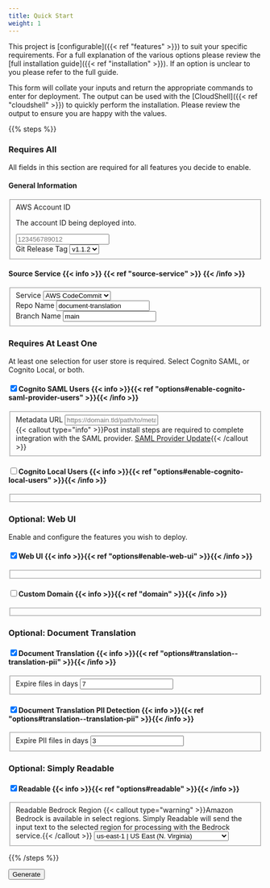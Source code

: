 ```yaml
---
title: Quick Start
weight: 1
---
```


<!--
Copyright Amazon.com, Inc. or its affiliates. All Rights Reserved.
SPDX-License-Identifier: MIT-0
-->

This project is [configurable]({{< ref "features" >}}) to suit your specific requirements. For a full explanation of the various options please review the [full installation guide]({{< ref "installation" >}}). If an option is unclear to you please refer to the full guide.

This form will collate your inputs and return the appropriate commands to enter for deployment. The output can be used with the [CloudShell]({{< ref "cloudshell" >}}) to quickly perform the installation. Please review the output to ensure you are happy with the values.

<button id="buttonCopy" style="display: none;"  onclick="copyToClipboard()">Copy</button>
<code id="result" style="display: none;"></code>
<button id="buttonCopy" style="display: none;"  onclick="copyToClipboard()">Copy</button>
<form id="form">

{{% steps %}}

### Requires All
All fields in this section are required for all features you decide to enable.

<h4>General Information</h4>

<fieldset>
<div>
	<label for="accountId">AWS Account ID</label>
	<p class="sublabel" >The account ID being deployed into.</p>
	<input class="requiredForGitHub" type="text" name="accountId" placeholder="123456789012" maxlength="12" minlength="12" pattern="\d+" required/>
</div>
<div>
	<label for="sourceGitTag">Git Release Tag</label>
	<select id="sourceGitTag" name="sourceGitTag">
		<option value="v1.1.2">v1.1.2</option>
	</select>
</div>
</fieldset>


<h4>Source Service {{< info >}} {{< ref "source-service" >}} {{< /info >}}</h4>

<fieldset>
<div>
	<label for="sourceGitService">Service</label>
	<select name="sourceGitService">
		<option value="codecommit">AWS CodeCommit</option>
		<option value="github">GitHub</option>
	</select>
</div>
<div class="isForGitHub isNotForCodeCommit" style="display: none;">
	<label for="sourceGitRepoOwner">Repo Owner</label>
	<input class="requiredForGitHub" type="text" name="sourceGitRepoOwner" placeholder="username">
</div>
<div>
	<label for="sourceGitRepo">Repo Name</label>
	<input type="text" name="sourceGitRepo" placeholder="document-translation" value="document-translation" required>
</div>
<div>
	<label for="sourceGitBranch">Branch Name</label>
	<input type="text" name="sourceGitBranch" placeholder="main" value="main" required/>
</div>
</fieldset>

### Requires At Least One
At least one selection for user store is required. Select Cognito SAML, or Cognito Local, or both.

<h4><input type="checkbox" name="cognitoSamlUsers" checked/>Cognito SAML Users {{< info >}}{{< ref "options#enable-cognito-saml-provider-users" >}}{{< /info >}}</h4>

<fieldset>
<div class="isForCognitoSamlUsers">
	<label for="cognitoSamlMetadataUrl">Metadata URL</label>
	<input class="requiredForCognitoSamlUsers" type="text" name="cognitoSamlMetadataUrl" placeholder="https://domain.tld/path/to/metadata.xml?appid=xxxxxxxx-xxxx-xxxx-xxxx-xxxxxxxxxxxx" required/>
</div>
<div class="isForCognitoSamlUsers">
	{{< callout type="info" >}}Post install steps are required to complete integration with the SAML provider. <a href='{{< ref "saml-provider-update" >}}'>SAML Provider Update</a>{{< /callout >}}
</div>
</fieldset>

<h4><input type="checkbox" name="cognitoLocalUsers"/>Cognito Local Users {{< info >}}{{< ref "options#enable-cognito-local-users" >}}{{< /info >}}</h4>

<fieldset>
<div class="isForCognitoLocalUsers" style="display: none;">
	<label for="cognitoLocalUsersMfa">MFA</label>
	<select name="cognitoLocalUsersMfa">
		<option value="required">Required</option>
		<option value="optional">Optional</option>
		<option value="off">Off</option>
	</select>
</div>
<div class="isForCognitoLocalUsersMfa" style="display: none;">
	<input type="checkbox" name="cognitoLocalUsersMfaOtp"/>
	<label class="checkbox" for="cognitoLocalUsersMfaOtp">MFA OTP</label>
</div>
<div class="isForCognitoLocalUsersMfa" style="display: none;">
	<input type="checkbox" name="cognitoLocalUsersMfaSms"/>
	<label class="checkbox" for="cognitoLocalUsersMfaSms">MFA SMS</label>
</div>
<div class="isForCognitoLocalUsers" style="display: none;">
	{{< callout type="info" >}}Post install steps are required to create Local Cognito Users. <a href='{{< ref "cognito-first-user" >}}'>Cognito First User</a>{{< /callout >}}
</div>
</fieldset>

### Optional: Web UI

Enable and configure the features you wish to deploy.

<h4><input type="checkbox" name="webUi" checked/>Web UI {{< info >}}{{< ref "options#enable-web-ui" >}}{{< /info >}}</h4>

<fieldset>
<div class="isForCognitoLocalUsers" style="display: none;">
	{{< callout type="info" >}}Post install steps are required to access the web user interface. <a target='_blank' href='{{< ref "web-ui" >}}'>Access Web UI</a>{{< /callout >}}
</div>
</fieldset>

<h4><input type="checkbox" name="customDomainEnable"/>Custom Domain {{< info >}}{{< ref "domain" >}}{{< /info >}}</h4>

<fieldset>
<div class="isForCustomDomain" style="display: none;">
	<label for="customDomainName">Domain Name</label>
	<input class="requiredForCustomDomain" type="text" name="customDomainName" placeholder="document-translation.business.com" required/>
</div>
<div class="isForCustomDomain" style="display: none;">
	<label for="customDomainCert">Certificate ARN</label>
	<input class="requiredForCustomDomain" type="text" name="customDomainCert" placeholder="arn:aws:acm:us-east-1:123456789012:certificate/abcdefgh-1234-5678-9012-ijklmnopqrst" required/>
</div>
</fieldset>

### Optional: Document Translation
<h4><input type="checkbox" name="translation" checked/>Document Translation {{< info >}}{{< ref "options#translation--translation-pii" >}}{{< /info >}}</h4>

<fieldset>
<div class="isForTranslation">
	<label for="translationLifecycleDefault">Expire files in days</label>
	<input class="requiredForTranslation" type="number" name="translationLifecycleDefault" min="1" placeholder="7" value="7" required/>
</div>
</fieldset>

<h4><input type="checkbox" name="piiDetectionEnable" checked/>Document Translation PII Detection {{< info >}}{{< ref "options#translation--translation-pii" >}}{{< /info >}}</h4>

<fieldset>
<div class="isForPiiDetection">
	<label for="piiDetectionLifecycle">Expire PII files in days</label>
	<input class="requiredForPiiDetection" type="number" name="piiDetectionLifecycle" min="1" placeholder="3" value="3" required/>
</div>
</fieldset>

### Optional: Simply Readable

<h4><input type="checkbox" name="readable" checked/>Readable {{< info >}}{{< ref "options#readable" >}}{{< /info >}}</h4>

<fieldset>
<div class="isForReadable">
<label for="readableBedrockRegion">Readable Bedrock Region</label>
{{< callout type="warning" >}}Amazon Bedrock is available in select regions. Simply Readable will send the input text to the selected region for processing with the Bedrock service.{{< /callout >}}
<select id="readableBedrockRegion" name="readableBedrockRegion">
	<option value="us-east-1">us-east-1 | US East (N. Virginia)</option>
	<option value="us-west-2">us-west-2 | US West (Oregon)</option>
	<option value="ap-southwest-1">ap-southwest-1 | Asia Pacific (Singapore)</option>
	<option value="ap-northeast-1">ap-northeast-1 | Asia Pacific (Tokyo)</option>
	<option value="eu-central-1">eu-central-1 | Europe (Frankfurt)</option>
</select>
</div>
</fieldset>

{{% /steps %}}


<button>Generate</button>

</form>
<script src="../../js/quick-start.js"></script>